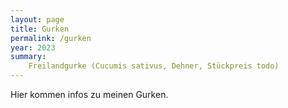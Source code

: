 ```yaml
---
layout: page
title: Gurken
permalink: /gurken
year: 2023
summary: 
    Freilandgurke (Cucumis sativus, Dehner, Stückpreis todo)
---
```


Hier kommen infos zu meinen Gurken.